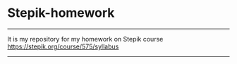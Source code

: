 Stepik-homework
===
-------------------
It is my repository for my homework on Stepik course https://stepik.org/course/575/syllabus

------------------
